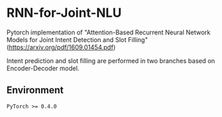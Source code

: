 # RNN-for-Joint-NLU

Pytorch implementation of "Attention-Based Recurrent Neural Network Models for Joint Intent Detection and Slot Filling" (https://arxiv.org/pdf/1609.01454.pdf)

Intent prediction and slot filling are performed in two branches based on Encoder-Decoder model.

## Environment 
`PyTorch >= 0.4.0`
